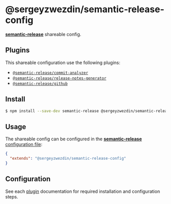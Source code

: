 # @sergeyzwezdin/semantic-release-config

[**semantic-release**](https://github.com/semantic-release/semantic-release) shareable config.

## Plugins

This shareable configuration use the following plugins:

- [`@semantic-release/commit-analyzer`](https://github.com/semantic-release/commit-analyzer)
- [`@semantic-release/release-notes-generator`](https://github.com/semantic-release/release-notes-generator)
- [`@semantic-release/github`](https://github.com/semantic-release/github)

## Install

```bash
$ npm install --save-dev semantic-release @sergeyzwezdin/semantic-releasesemantic-release-config
```

## Usage

The shareable config can be configured in the [**semantic-release** configuration file](https://github.com/semantic-release/semantic-release/blob/master/docs/usage/configuration.md#configuration):

```json
{
  "extends": "@sergeyzwezdin/semantic-release-config"
}
```

## Configuration

See each [plugin](#plugins) documentation for required installation and configuration steps.
